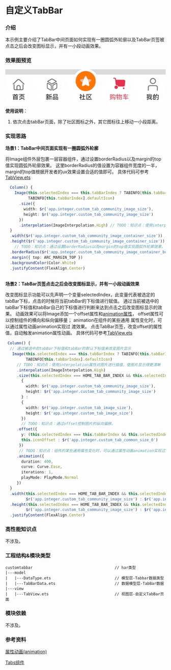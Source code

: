 # 自定义TabBar

### 介绍

本示例主要介绍了TabBar中间页面如何实现有一圈圆弧外轮廓以及TabBar页签被点击之后会改变图标显示，并有一小段动画效果。

### 效果图预览

![](../../entry/src/main/resources/base/media/tab_bar.gif)

**使用说明**：

1. 依次点击tabBar页面，除了社区图标之外，其它图标往上移动一小段距离。

### 实现思路

**场景1：TabBar中间页面实现有一圈圆弧外轮廓**

将Image组件外层包裹一层容器组件，通过设置borderRadius以及margin的top值实现圆弧外轮廓效果。
这里borderRadius的值设置为容器组件宽度的一半，margin的top值根据开发者的ux效果设置合适的值即可。
具体代码可参考[TabView.ets](./src/main/ets/view/TabView.ets)

```typescript
  Column() {
    Image(this.selectedIndex === this.tabBarIndex ? TABINFO[this.tabBarIndex].selectedIcon :
          TABINFO[this.tabBarIndex].defaultIcon)
      .size({
        width: $r('app.integer.custom_tab_community_image_size'),
        height: $r('app.integer.custom_tab_community_image_size')
      })
      .interpolation(ImageInterpolation.High) // TODO：知识点：使用interpolation属性对图片进行插值，使图片显示得更清晰
  }
  .width($r('app.integer.custom_tab_community_image_container_size'))
  .height($r('app.integer.custom_tab_community_image_container_size'))
    // TODO：知识点：通过设置borderRadius以及margin的top值实现圆弧外轮廓效果。
  .borderRadius($r('app.integer.custom_tab_community_image_container_border_radius_size'))
  .margin({ top: ARC_MARGIN_TOP })
  .backgroundColor(Color.White)
  .justifyContent(FlexAlign.Center)
  
```
**场景2：TabBar页签点击之后会改变图标显示，并有一小段动画效果**

改变图标显示功能可以先声明一个变量selectedIndex，此变量代表被选定的tabBar下标，点击的时候将当前tabBar的下标值进行赋值。
通过当前被选中的tabBar下标值和tabBar自己的下标值进行判断来达到点击之后改变图标显示的效果。
动画效果可以将Image添加一个offset属性和[animation属性](https://developer.huawei.com/consumer/cn/doc/harmonyos-references-V2/ts-animatorproperty-0000001478181445-V2)，
offset属性可以控制组件的横向和纵向偏移量； animation在组件的某些通用 属性变化时，可以通过属性动画animation实现过
渡效果。 点击TabBar页签，改变offset的属性值，自动触发animation属性动画。
具体代码可参考[TabView.ets](./src/main/ets/view/TabView.ets)

```typescript
 Column() {
  // 通过被选中的tabBar下标值和tabBar的默认下标值来改变图片显示
   Image(this.selectedIndex === this.tabBarIndex ? TABINFO[this.tabBarIndex].selectedIcon :
         TABINFO[this.tabBarIndex].defaultIcon)
     // TODO：知识点：使用interpolation属性对图片进行插值，使图片显示得更清晰
     .interpolation(ImageInterpolation.High)
     .size(this.selectedIndex === HOME_TAB_BAR_INDEX && this.selectedIndex === this.tabBarIndex ?
       { 
         width: $r('app.integer.custom_tab_community_image_size'), 
         height: $r('app.integer.custom_tab_community_image_size') 
       } :
       {
         width: $r('app.integer.custom_tab_image_size'),
         height: $r('app.integer.custom_tab_image_size')
       })
       // TODO：知识点：通过offset控制图片的纵向偏移。
     .offset({
       y: (this.selectedIndex === this.tabBarIndex && this.selectedIndex !== COMMUNITY_TAB_BAR_INDEX) ?
       this.iconOffset : $r('app.integer.custom_tab_common_size_0')
      })
      // TODO：知识点：组件的某些通用属性变化时，可以通过属性动画animation实现过渡效果。本示例的动画效果是tabBar的图片向上偏移一小段距离
     .animation({
       duration: 400,
       curve: Curve.Ease,
       iterations: 1,
       playMode: PlayMode.Normal
     })
  }
  .width(this.selectedIndex === HOME_TAB_BAR_INDEX && this.selectedIndex === this.tabBarIndex ?
         $r('app.integer.custom_tab_community_image_size') : $r('app.integer.custom_tab_image_container_size'))
  .height(this.selectedIndex === HOME_TAB_BAR_INDEX && this.selectedIndex === this.tabBarIndex ?
         $r('app.integer.custom_tab_community_image_size') : $r('app.integer.custom_tab_image_container_size'))
  .justifyContent(FlexAlign.Center)
```
### 高性能知识点

不涉及。

### 工程结构&模块类型

```
customtabbar                                    // har类型
|---model
|   |---DataType.ets                            // 模型层-Tabbar数据类型
|   |---TabBarData.ets                          // 数据模型层-TabBar数据
|---view
|   |---TabView.ets                             // 视图层-自定义TabBar页面
```
### 模块依赖

不涉及。

### 参考资料
[属性动画(animation)](https://developer.huawei.com/consumer/cn/doc/harmonyos-references-V2/ts-animatorproperty-0000001478181445-V2)

[Tabs组件](https://developer.huawei.com/consumer/cn/doc/harmonyos-references-V4/ts-container-tabs-0000001815927636-V4?catalogVersion=V4)



